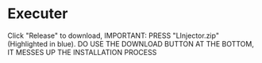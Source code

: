 # Executer
Click "Release" to download, IMPORTANT: PRESS "LInjector.zip" (Highlighted in blue). DO USE THE DOWNLOAD BUTTON AT THE BOTTOM, IT MESSES UP THE INSTALLATION PROCESS
